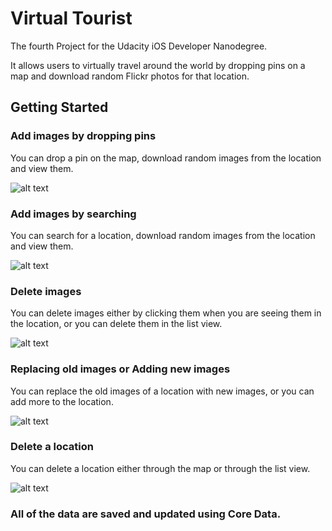 # Virtual Tourist

The fourth Project for the Udacity iOS Developer Nanodegree.

It allows users to virtually travel around the world by dropping pins on a map and download random Flickr photos for that location.

## Getting Started

### Add images by dropping pins

You can drop a pin on the map, download random images from the location and view them.

![alt text](https://github.com/leanhduy1998/Virtual-Tourist/blob/master/virtual%20tourist%201.mov.gif)

### Add images by searching

You can search for a location, download random images from the location and view them.

![alt text](https://github.com/leanhduy1998/Virtual-Tourist/blob/master/virtual%20tourist%202.mov.gif)

### Delete images

You can delete images either by clicking them when you are seeing them in the location, or you can delete them in the list view.

![alt text](https://github.com/leanhduy1998/Virtual-Tourist/blob/master/virtual%20tourist%203.mov.gif)

### Replacing old images or Adding new images

You can replace the old images of a location with new images, or you can add more to the location.

![alt text](https://github.com/leanhduy1998/Virtual-Tourist/blob/master/virtual%20tourist%204.2.mov.gif)

### Delete a location

You can delete a location either through the map or through the list view.

![alt text](https://github.com/leanhduy1998/Virtual-Tourist/blob/master/virtual%20tourist%205.mov.gif)

### All of the data are saved and updated using Core Data.
